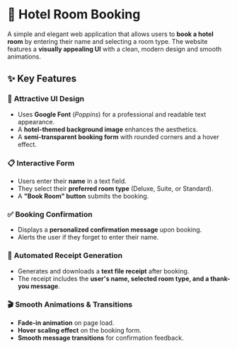 # 🏨 Hotel Room Booking  

A simple and elegant web application that allows users to **book a hotel room** by entering their name and selecting a room type. The website features a **visually appealing UI** with a clean, modern design and smooth animations.  

## ✨ Key Features  

### 🎨 **Attractive UI Design**  
- Uses **Google Font** (*Poppins*) for a professional and readable text appearance.  
- A **hotel-themed background image** enhances the aesthetics.  
- A **semi-transparent booking form** with rounded corners and a hover effect.  

### 📋 **Interactive Form**  
- Users enter their **name** in a text field.  
- They select their **preferred room type** (Deluxe, Suite, or Standard).  
- A **"Book Room" button** submits the booking.  

### ✅ **Booking Confirmation**  
- Displays a **personalized confirmation message** upon booking.  
- Alerts the user if they forget to enter their name.  

### 🧾 **Automated Receipt Generation**  
- Generates and downloads a **text file receipt** after booking.  
- The receipt includes the **user's name, selected room type, and a thank-you message**.  

### 🎬 **Smooth Animations & Transitions**  
- **Fade-in animation** on page load.  
- **Hover scaling effect** on the booking form.  
- **Smooth message transitions** for confirmation feedback.  
